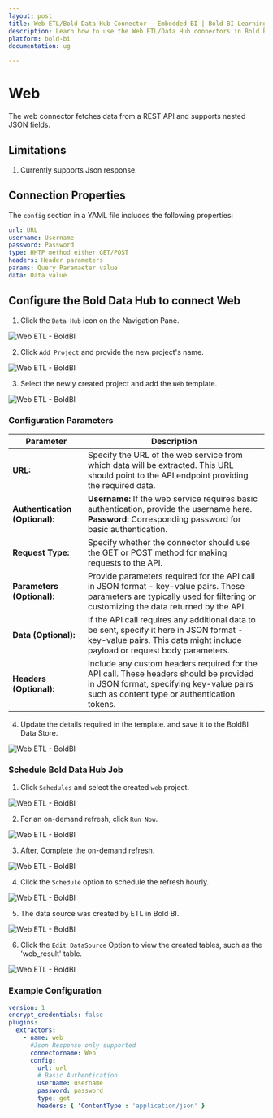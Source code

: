 ```yaml
---
layout: post
title: Web ETL/Bold Data Hub Connector – Embedded BI | Bold BI Learning
description: Learn how to use the Web ETL/Data Hub connectors in Bold BI Enterprise Edition. Discover simple steps to integrate data smoothly and make the most of your analytics.
platform: bold-bi
documentation: ug

---
```


# Web

The web connector fetches data from a REST API and supports nested JSON fields.

## Limitations

1. Currently supports Json response.

## Connection Properties

The `config` section in a YAML file includes the following properties:

```yaml
url: URL
username: Username
password: Password
type: HHTP method either GET/POST
headers: Header parameters
params: Query Paramaeter value
data: Data value 
```

## Configure the Bold Data Hub to connect Web

  1. Click the `Data Hub` icon on the Navigation Pane.

  ![Web ETL - BoldBI](/static/assets/working-with-etl/images/clickdatahub.png#max-width=100%)

  2. Click `Add Project` and provide the new project's name.
  
   ![Web ETL - BoldBI](/static/assets/working-with-etl/images/webetl_addprojectDataHub.png#max-width=100%)
  
  3. Select the newly created project and add the `Web` template.

  ![Web ETL - BoldBI](/static/assets/working-with-etl/images/webetl_addtempleteDataHub.png#max-width=100%)
  
### Configuration Parameters

| Parameter         | Description     |  
|--------------|-----------|
| **URL:**           |   Specify the URL of the web service from which data will be extracted. This URL should point to the API endpoint providing the required data.    |
| **Authentication (Optional):** |**Username:** If the web service requires basic authentication, provide the username here.  **Password:** Corresponding password for basic authentication.|
|**Request Type:**|Specify whether the connector should use the GET or POST method for making requests to the API. |
|**Parameters (Optional):**| Provide parameters required for the API call in JSON format - key-value pairs. These parameters are typically used for filtering or customizing the data returned by the API.
|**Data (Optional):**| If the API call requires any additional data to be sent, specify it here in JSON format - key-value pairs. This data might include payload or request body parameters.|
|**Headers (Optional):**| Include any custom headers required for the API call. These headers should be provided in JSON format, specifying key-value pairs such as content type or authentication tokens.|

  4. Update the details required in the template. and save it to the BoldBI Data Store.

  ![Web ETL - BoldBI](/static/assets/working-with-etl/images/webetl_updateDataHub.png#max-width=100%)

### Schedule Bold Data Hub Job

1. Click `Schedules` and select the created `web` project.

![Web ETL - BoldBI](/static/assets/working-with-etl/images/Webetl_scheduleDataHub.png#max-width=100%)

2. For an on-demand refresh, click `Run Now`.

![Web ETL - BoldBI](/static/assets/working-with-etl/images/webetl_runscheduleDataHub.png#max-width=100%)  

3. After, Complete the on-demand refresh.

![Web ETL - BoldBI](/static/assets/working-with-etl/images/webetl_refreshcompleteDataHub.png#max-width=100%)  

4. Click the `Schedule` option to schedule the refresh hourly.

![Web ETL - BoldBI](/static/assets/working-with-etl/images/webetl_schedulerefresh.png#max-width=100%)  

5. The data source was created by ETL in Bold BI.

![Web ETL - BoldBI](/static/assets/working-with-etl/images/webetl_newdsDataHub.png#max-width=100%)  

6. Click the `Edit DataSource` Option to view the created tables, such as the 'web_result' table.

![Web ETL - BoldBI](/static/assets/working-with-etl/images/webetl_tableDataHub.png#max-width=100%)

### Example Configuration

```yaml
version: 1
encrypt_credentials: false
plugins:
  extractors:
    - name: web
      #Json Response only supported
      connectorname: Web
      config:
        url: url
        # Basic Authentication
        username: username 
        password: password
        type: get 
        headers: { 'ContentType': 'application/json' } 
```
